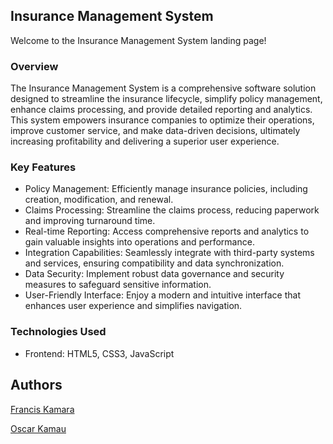 ## Insurance Management System
Welcome to the Insurance Management System landing page!
### Overview
The Insurance Management System is a comprehensive software solution designed to streamline the insurance lifecycle, simplify policy management, enhance claims processing, and provide detailed reporting and analytics. This system empowers insurance companies to optimize their operations, improve customer service, and make data-driven decisions, ultimately increasing profitability and delivering a superior user experience.

### Key Features
- Policy Management: Efficiently manage insurance policies, including creation, modification, and renewal.
- Claims Processing: Streamline the claims process, reducing paperwork and improving turnaround time.
- Real-time Reporting: Access comprehensive reports and analytics to gain valuable insights into operations and performance.
- Integration Capabilities: Seamlessly integrate with third-party systems and services, ensuring compatibility and data synchronization.
- Data Security: Implement robust data governance and security measures to safeguard sensitive information.
- User-Friendly Interface: Enjoy a modern and intuitive interface that enhances user experience and simplifies navigation.

### Technologies Used
- Frontend: HTML5, CSS3, JavaScript
## Authors
[Francis Kamara](https://github.com/devkamara/ "Francis Kamara")

[Oscar Kamau](https://github.com/KamauDev-maker "Oscar Kamau")
